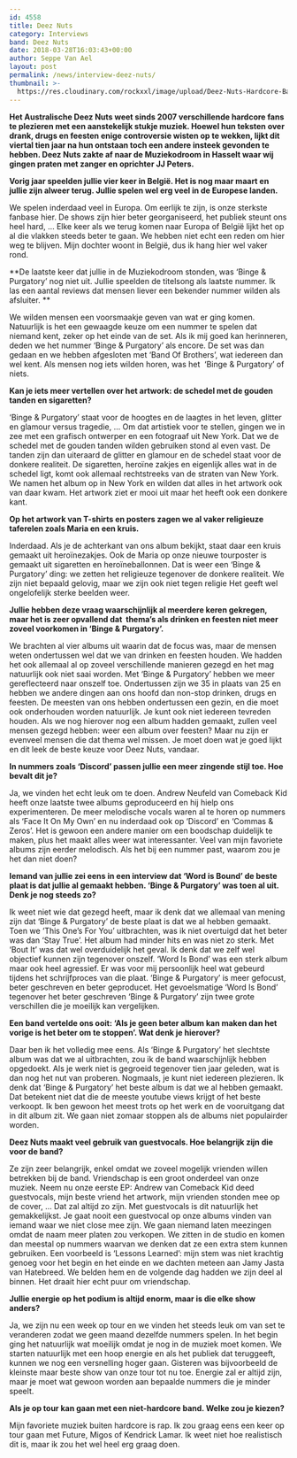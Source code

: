 ```yaml
---
id: 4558
title: Deez Nuts
category: Interviews
band: Deez Nuts
date: 2018-03-28T16:03:43+00:00
author: Seppe Van Ael
layout: post
permalink: /news/interview-deez-nuts/
thumbnail: >-
  https://res.cloudinary.com/rockxxl/image/upload/Deez-Nuts-Hardcore-Band-2017.jpg
---
```

**Het Australische Deez Nuts weet sinds 2007 verschillende hardcore fans te plezieren met een aanstekelijk stukje muziek. Hoewel hun teksten over drank, drugs en feesten enige controversie wisten op te wekken, lijkt dit viertal tien jaar na hun ontstaan toch een andere insteek gevonden te hebben. Deez Nuts zakte af naar de Muziekodroom in Hasselt waar wij gingen praten met zanger en oprichter JJ Peters.**

**Vorig jaar speelden jullie vier keer in België. Het is nog maar maart en jullie zijn alweer terug. Jullie spelen wel erg veel in de Europese landen.**

We spelen inderdaad veel in Europa. Om eerlijk te zijn, is onze sterkste fanbase hier. De shows zijn hier beter georganiseerd, het publiek steunt ons heel hard, … Elke keer als we terug komen naar Europa of België lijkt het op al die vlakken steeds beter te gaan. We hebben niet echt een reden om hier weg te blijven. Mijn dochter woont in België, dus ik hang hier wel vaker rond.

**De laatste keer dat jullie in de Muziekodroom stonden, was ‘Binge & Purgatory’ nog niet uit. Jullie speelden de titelsong als laatste nummer. Ik las een aantal reviews dat mensen liever een bekender nummer wilden als afsluiter. ** 

We wilden mensen een voorsmaakje geven van wat er ging komen. Natuurlijk is het een gewaagde keuze om een nummer te spelen dat niemand kent, zeker op het einde van de set. Als ik mij goed kan herinneren, deden we het nummer ‘Binge & Purgatory’ als encore. De set was dan gedaan en we hebben afgesloten met ‘Band Of Brothers’, wat iedereen dan wel kent. Als mensen nog iets wilden horen, was het  ‘Binge & Purgatory’ of niets.

**Kan je iets meer vertellen over het artwork: de schedel met de gouden tanden en sigaretten?**

‘Binge & Purgatory’ staat voor de hoogtes en de laagtes in het leven, glitter en glamour versus tragedie, &#8230; Om dat artistiek voor te stellen, gingen we in zee met een grafisch ontwerper en een fotograaf uit New York. Dat we de schedel met de gouden tanden wilden gebruiken stond al even vast. De tanden zijn dan uiteraard de glitter en glamour en de schedel staat voor de donkere realiteit. De sigaretten, heroïne zakjes en eigenlijk alles wat in de schedel ligt, komt ook allemaal rechtstreeks van de straten van New York. We namen het album op in New York en wilden dat alles in het artwork ook van daar kwam. Het artwork ziet er mooi uit maar het heeft ook een donkere kant.

**Op het artwork van T-shirts en posters zagen we al vaker religieuze taferelen zoals Maria en een kruis.** 

Inderdaad. Als je de achterkant van ons album bekijkt, staat daar een kruis gemaakt uit heroïnezakjes. Ook de Maria op onze nieuwe tourposter is gemaakt uit sigaretten en heroïneballonnen. Dat is weer een ‘Binge & Purgatory’ ding: we zetten het religieuze tegenover de donkere realiteit. We zijn niet bepaald gelovig, maar we zijn ook niet tegen religie Het geeft wel ongelofelijk sterke beelden weer.

**Jullie hebben deze vraag waarschijnlijk al meerdere keren gekregen, maar het is zeer opvallend dat  thema’s als drinken en feesten niet meer zoveel voorkomen in ‘Binge & Purgatory’.**

We brachten al vier albums uit waarin dat de focus was, maar de mensen weten ondertussen wel dat we van drinken en feesten houden. We hadden het ook allemaal al op zoveel verschillende manieren gezegd en het mag natuurlijk ook niet saai worden. Met ‘Binge & Purgatory’ hebben we meer gereflecteerd naar onszelf toe. Ondertussen zijn we 35 in plaats van 25 en hebben we andere dingen aan ons hoofd dan non-stop drinken, drugs en feesten. De meesten van ons hebben ondertussen een gezin, en die moet ook onderhouden worden natuurlijk. Je kunt ook niet iedereen tevreden houden. Als we nog hierover nog een album hadden gemaakt, zullen veel mensen gezegd hebben: weer een album over feesten? Maar nu zijn er evenveel mensen die dat thema wel missen. Je moet doen wat je goed lijkt en dit leek de beste keuze voor Deez Nuts, vandaar.

**In nummers zoals ‘Discord’ passen jullie een meer zingende stijl toe. Hoe bevalt dit je?**

Ja, we vinden het echt leuk om te doen. Andrew Neufeld van Comeback Kid heeft onze laatste twee albums geproduceerd en hij hielp ons experimenteren. De meer melodische vocals waren al te horen op nummers als ‘Face It On My Own’ en nu inderdaad ook op ‘Discord’ en ‘Commas & Zeros’. Het is gewoon een andere manier om een boodschap duidelijk te maken, plus het maakt alles weer wat interessanter. Veel van mijn favoriete albums zijn eerder melodisch. Als het bij een nummer past, waarom zou je het dan niet doen?

**Iemand van jullie zei eens in een interview dat ‘Word is Bound’ de beste plaat is dat jullie al gemaakt hebben. ‘Binge & Purgatory’ was toen al uit. Denk je nog steeds zo?**

Ik weet niet wie dat gezegd heeft, maar ik denk dat we allemaal van mening zijn dat ‘Binge & Purgatory’ de beste plaat is dat we al hebben gemaakt. Toen we ‘This One’s For You’ uitbrachten, was ik niet overtuigd dat het beter was dan ‘Stay True’. Het album had minder hits en was niet zo sterk. Met ‘Bout It’ was dat wel overduidelijk het geval. Ik denk dat we zelf wel objectief kunnen zijn tegenover onszelf. ‘Word Is Bond’ was een sterk album maar ook heel agressief. Er was voor mij persoonlijk heel wat gebeurd tijdens het schrijfproces van die plaat. ‘Binge & Purgatory’ is meer gefocust, beter geschreven en beter geproducet. Het gevoelsmatige ‘Word Is Bond’ tegenover het beter geschreven ‘Binge & Purgatory’ zijn twee grote verschillen die je moeilijk kan vergelijken.

**Een band vertelde ons ooit: ‘Als je geen beter album kan maken dan het vorige is het beter om te stoppen’. Wat denk je hierover?**

Daar ben ik het volledig mee eens. Als ‘Binge & Purgatory’ het slechtste album was dat we al uitbrachten, zou ik de band waarschijnlijk hebben opgedoekt. Als je werk niet is gegroeid tegenover tien jaar geleden, wat is dan nog het nut van proberen. Nogmaals, je kunt niet iedereen plezieren. Ik denk dat ‘Binge & Purgatory’ het beste album is dat we al hebben gemaakt. Dat betekent niet dat die de meeste youtube views krijgt of het beste verkoopt. Ik ben gewoon het meest trots op het werk en de vooruitgang dat in dit album zit. We gaan niet zomaar stoppen als de albums niet populairder worden.

**Deez Nuts maakt veel gebruik van guestvocals. Hoe belangrijk zijn die voor de band?**

Ze zijn zeer belangrijk, enkel omdat we zoveel mogelijk vrienden willen betrekken bij de band. Vriendschap is een groot onderdeel van onze muziek. Neem nu onze eerste EP: Andrew van Comeback Kid deed guestvocals, mijn beste vriend het artwork, mijn vrienden stonden mee op de cover, … Dat zal altijd zo zijn. Met guestvocals is dit natuurlijk het gemakkelijkst. Je gaat nooit een guestvocal op onze albums vinden van iemand waar we niet close mee zijn. We gaan niemand laten meezingen omdat de naam meer platen zou verkopen. We zitten in de studio en komen dan meestal op nummers waarvan we denken dat ze een extra stem kunnen gebruiken. Een voorbeeld is ‘Lessons Learned’: mijn stem was niet krachtig genoeg voor het begin en het einde en we dachten meteen aan Jamy Jasta van Hatebreed. We belden hem en de volgende dag hadden we zijn deel al binnen. Het draait hier echt puur om vriendschap.

**Jullie energie op het podium is altijd enorm, maar is die elke show anders?**

Ja, we zijn nu een week op tour en we vinden het steeds leuk om van set te veranderen zodat we geen maand dezelfde nummers spelen. In het begin ging het natuurlijk wat moeilijk omdat je nog in de muziek moet komen. We starten natuurlijk met een hoop energie en als het publiek dat teruggeeft, kunnen we nog een versnelling hoger gaan. Gisteren was bijvoorbeeld de kleinste maar beste show van onze tour tot nu toe. Energie zal er altijd zijn, maar je moet wat gewoon worden aan bepaalde nummers die je minder speelt.

**Als je op tour kan gaan met een niet-hardcore band. Welke zou je kiezen?**

Mijn favoriete muziek buiten hardcore is rap. Ik zou graag eens een keer op tour gaan met Future, Migos of Kendrick Lamar. Ik weet niet hoe realistisch dit is, maar ik zou het wel heel erg graag doen.
